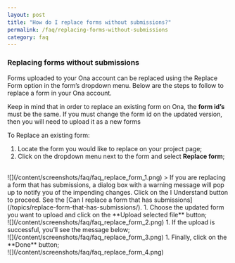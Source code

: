 ```yaml
---
layout: post
title: "How do I replace forms without submissions?"
permalink: /faq/replacing-forms-without-submissions
category: faq
---
```


### Replacing forms without submissions

Forms uploaded to your Ona account can be replaced using the Replace Form option in the form’s dropdown menu.  Below are the steps to follow to replace a form in your Ona account.  

Keep in mind that in order to replace an existing form on Ona, the **form id’s** must be the same.  If you must change the form id on the updated version, then you will need to upload it as a new forms

To Replace an existing form: 

1. Locate the form you would like to replace on your project page;
1. Click on the dropdown menu next to the form and select **Replace form**;
<br/>
![](/content/screenshots/faq/faq_replace_form_1.png)
> If you are replacing a form that has submissions, a dialog box with a warning message will pop up to notify you of the impending changes.  Click on the I Understand button to proceed.  See the [Can I replace a form that has submissions](/topics/replace-form-that-has-submissions/). 
1. Choose the updated form you want to upload and click on the **Upload selected file** button;
<br/>
![](/content/screenshots/faq/faq_replace_form_2.png)
1. If the upload is successful, you’ll see the message below;
<br/>
![](/content/screenshots/faq/faq_replace_form_3.png)
1. Finally, click on the **Done** button;
<br/>                                                                                                                                                                                                                                                                                                                                                                                                                                                                                                                                                                                                                                                                                                                                                                                                                                                                                                                                                                                                                                                                                                                                                                                                                                                                                                                                                                                                                                                                                                                                                                                                                                                                                                                                                                                                                                                                                                                                                                                                                                                                                                                                                                                                                                                                                                                                                                                                                                                                                                                                                                                                                                                                                                                        
![](/content/screenshots/faq/faq_replace_form_4.png)






